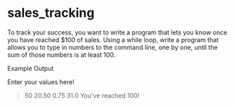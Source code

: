 # sales_tracking
To track your success, you want to write a program that lets you know once you have reached $100 of sales. Using a while loop, write a program that allows you to type in numbers to the command line, one by one, until the sum of those numbers is at least 100.

Example Output

Enter your values here!
> 50
> 20.50
> 0.75
> 31.0
You've reached 100!
